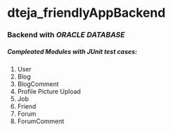 # dteja_friendlyAppBackend

### Backend with *ORACLE DATABASE*

##### Compleated Modules with JUnit test cases:
  1. User
  2. Blog
  3. BlogComment
  4. Profile Picture Upload
  5. Job
  6. Friend
  7. Forum
  8. ForumComment
  
 
  
 
